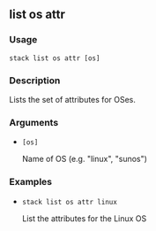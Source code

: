 ## list os attr

### Usage

`stack list os attr [os]`

### Description

Lists the set of attributes for OSes.

### Arguments

* `[os]`

   Name of OS (e.g. "linux", "sunos")


### Examples

* `stack list os attr linux`

   List the attributes for the Linux OS



